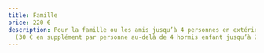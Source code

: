 ```yaml
---
title: Famille
price: 220 €
description: Pour la famille ou les amis jusqu’à 4 personnes en extérieur ou en studio
  (30 € en supplément par personne au-delà de 4 hormis enfant jusqu’à 2 ans)
---
```


